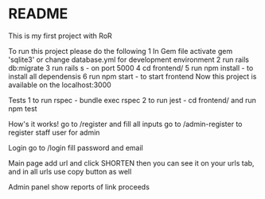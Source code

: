 # README

This is my first project with RoR

To run this project please do the following
1 In Gem file activate gem 'sqlite3' or change database.yml for development environment
2 run rails db:migrate
3 run rails s - on port 5000
4 cd frontend/
5 run npm install - to install all dependensis
6 run npm start - to start frontend
Now this project is available on the localhost:3000

Tests
1 to run rspec - bundle exec rspec
2 to run jest - cd frontend/ and run npm test

How's it works!
go to /register and fill all inputs
go to /admin-register to register staff user for admin

Login
go to /login
fill password and email

Main page
add url and click SHORTEN
then you can see it on your urls tab, and in all urls
use copy button as well

Admin panel
show reports of link proceeds 
